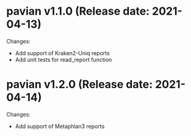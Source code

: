 pavian v1.1.0 (Release date: 2021-04-13)
==============

Changes:

* Add support of Kraken2-Uniq reports 
* Add unit tests for read_report function

pavian v1.2.0 (Release date: 2021-04-14)
==============

Changes:

* Add support of Metaphlan3 reports 

